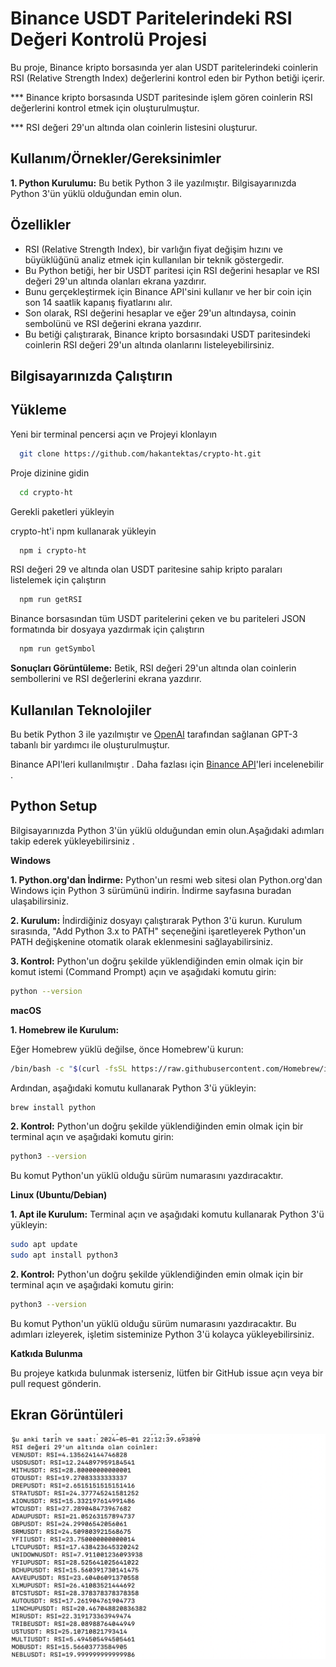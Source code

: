 # Binance USDT Paritelerindeki RSI Değeri Kontrolü Projesi

Bu proje, Binance kripto borsasında yer alan USDT paritelerindeki coinlerin RSI (Relative Strength Index) değerlerini kontrol eden bir Python betiği içerir.

*** Binance kripto borsasında USDT paritesinde işlem gören coinlerin RSI değerlerini kontrol etmek için oluşturulmuştur.

*** RSI değeri 29'un altında olan coinlerin listesini oluşturur.

## Kullanım/Örnekler/Gereksinimler

**1. Python Kurulumu:** Bu betik Python 3 ile yazılmıştır. Bilgisayarınızda Python 3'ün yüklü olduğundan emin olun.

## Özellikler

- RSI (Relative Strength Index), bir varlığın fiyat değişim hızını ve büyüklüğünü analiz etmek için kullanılan bir teknik göstergedir.
- Bu Python betiği, her bir USDT paritesi için RSI değerini hesaplar ve RSI değeri 29'un altında olanları ekrana yazdırır.
- Bunu gerçekleştirmek için Binance API'sini kullanır ve her bir coin için son 14 saatlik kapanış fiyatlarını alır.
- Son olarak, RSI değerini hesaplar ve eğer 29'un altındaysa, coinin sembolünü ve RSI değerini ekrana yazdırır.
- Bu betiği çalıştırarak, Binance kripto borsasındaki USDT paritesindeki coinlerin RSI değeri 29'un altında olanlarını listeleyebilirsiniz.

## Bilgisayarınızda Çalıştırın


## Yükleme


Yeni bir terminal pencersi açın ve Projeyi klonlayın

```bash {"id":"01HWTY2MR21TNQYS436JHZMKWG"}
  git clone https://github.com/hakantektas/crypto-ht.git
```

Proje dizinine gidin

```bash {"id":"01HWTY2MR21TNQYS436K5X2CEA"}
  cd crypto-ht
```

Gerekli paketleri yükleyin

crypto-ht'i npm kullanarak yükleyin

```bash {"id":"01HWTY2MR21TNQYS436NZV41TM"}
  npm i crypto-ht
```

RSI değeri 29 ve altında olan USDT paritesine sahip kripto paraları listelemek için çalıştırın

```bash {"id":"01HWTY2MR21TNQYS436RK8VA5D"}
  npm run getRSI
```

Binance borsasından tüm USDT paritelerini çeken ve bu pariteleri JSON formatında bir dosyaya yazdırmak için çalıştırın

```bash {"id":"01HWTY2MR21TNQYS436TH57CVF"}
  npm run getSymbol
```

**Sonuçları Görüntüleme:** Betik, RSI değeri 29'un altında olan coinlerin sembollerini ve RSI değerlerini ekrana yazdırır.
## Kullanılan Teknolojiler

Bu betik Python 3 ile yazılmıştır ve [OpenAI](https://openai.com/) tarafından sağlanan GPT-3 tabanlı bir yardımcı ile oluşturulmuştur.

Binance API'leri kullanılmıştır . Daha fazlası için [Binance API](https://binance-docs.github.io/apidocs/spot/en/#introduction)'leri incelenebilir .


## Python Setup

Bilgisayarınızda Python 3'ün yüklü olduğundan emin olun.Aşağıdaki adımları takip ederek yükleyebilirsiniz .


**Windows**

**1. Python.org'dan İndirme:**
Python'un resmi web sitesi olan Python.org'dan Windows için Python 3 sürümünü indirin. İndirme sayfasına buradan ulaşabilirsiniz.

**2. Kurulum:**
İndirdiğiniz dosyayı çalıştırarak Python 3'ü kurun. Kurulum sırasında, "Add Python 3.x to PATH" seçeneğini işaretleyerek Python'un PATH değişkenine otomatik olarak eklenmesini sağlayabilirsiniz.

**3. Kontrol:**
Python'un doğru şekilde yüklendiğinden emin olmak için bir komut istemi (Command Prompt) açın ve aşağıdaki komutu girin:

```sh {"id":"01HWTY2MR21TNQYS436XB43MQ2"}
python --version
```

**macOS**

**1. Homebrew ile Kurulum:**

Eğer Homebrew yüklü değilse, önce Homebrew'ü kurun:

```sh {"id":"01HWTY2MR21TNQYS436Z1C1JRV"}
/bin/bash -c "$(curl -fsSL https://raw.githubusercontent.com/Homebrew/install/HEAD/install.sh)"
```

Ardından, aşağıdaki komutu kullanarak Python 3'ü yükleyin:

```sh {"id":"01HWTY2MR21TNQYS43702VRD9D"}
brew install python
```

**2. Kontrol:**
Python'un doğru şekilde yüklendiğinden emin olmak için bir terminal açın ve aşağıdaki komutu girin:

```sh {"id":"01HWTY2MR21TNQYS43715B9DCT"}
python3 --version
```

Bu komut Python'un yüklü olduğu sürüm numarasını yazdıracaktır.

**Linux (Ubuntu/Debian)**

**1. Apt ile Kurulum:**
Terminal açın ve aşağıdaki komutu kullanarak Python 3'ü yükleyin:

```sh {"id":"01HWTY2MR3HTAG84CC1KACCH4M"}
sudo apt update
sudo apt install python3
```

**2. Kontrol:**
Python'un doğru şekilde yüklendiğinden emin olmak için bir terminal açın ve aşağıdaki komutu girin:

```sh {"id":"01HWTY2MR3HTAG84CC1PHPXGBQ"}
python3 --version
```

Bu komut Python'un yüklü olduğu sürüm numarasını yazdıracaktır.
Bu adımları izleyerek, işletim sisteminize Python 3'ü kolayca yükleyebilirsiniz.


**Katkıda Bulunma**

Bu projeye katkıda bulunmak isterseniz, lütfen bir GitHub issue açın veya bir pull request gönderin.


## Ekran Görüntüleri


![Uygulama Ekran Görüntüsü](././consoleApp.png)
